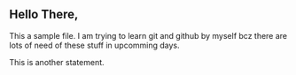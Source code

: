 ## Hello There, 
This a sample file.
I am trying to learn git and github by myself bcz there are lots of need of these stuff in upcomming days.

This is another statement.
